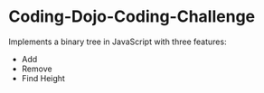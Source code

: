 # Coding-Dojo-Coding-Challenge

Implements a binary tree in JavaScript with three features:
- Add
- Remove
- Find Height
